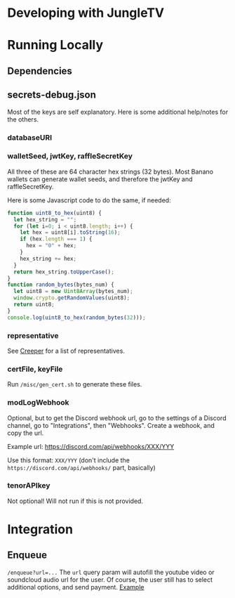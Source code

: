 # Developing with JungleTV

# Running Locally
## Dependencies
## secrets-debug.json
Most of the keys are self explanatory. Here is some additional help/notes for the others.

### databaseURI

### walletSeed, jwtKey, raffleSecretKey
All three of these are 64 character hex strings (32 bytes). Most Banano wallets can generate wallet seeds, and therefore the jwtKey and raffleSecretKey.

Here is some Javascript code to do the same, if needed:
```js
function uint8_to_hex(uint8) {
  let hex_string = "";
  for (let i=0; i < uint8.length; i++) {
    let hex = uint8[i].toString(16);
    if (hex.length === 1) {
      hex = "0" + hex;
    }
    hex_string += hex;
  }
  return hex_string.toUpperCase();
}
function random_bytes(bytes_num) {
  let uint8 = new Uint8Array(bytes_num);
  window.crypto.getRandomValues(uint8);
  return uint8;
}
console.log(uint8_to_hex(random_bytes(32)));
```

### representative
See [Creeper](https://creeper.banano.cc/representatives) for a list of representatives.

### certFile, keyFile
Run `/misc/gen_cert.sh` to generate these files.

### modLogWebhook
Optional, but to get the Discord webhook url, go to the settings of a Discord channel, go to "Integrations", then "Webhooks". Create a webhook, and copy the url.

Example url: https://discord.com/api/webhooks/XXX/YYY

Use this format: `XXX/YYY` (don't include the `https://discord.com/api/webhooks/` part, basically)

### tenorAPIkey
Not optional! Will not run if this is not provided.

# Integration
## Enqueue
`/enqueue?url=...`
The `url` query param will autofill the youtube video or soundcloud audio url for the user. Of course, the user still has to select additional options, and send payment. [Example](https://jungletv.live/enqueue?url=https://www.youtube.com/watch?v=MErFw9sRjLg)
